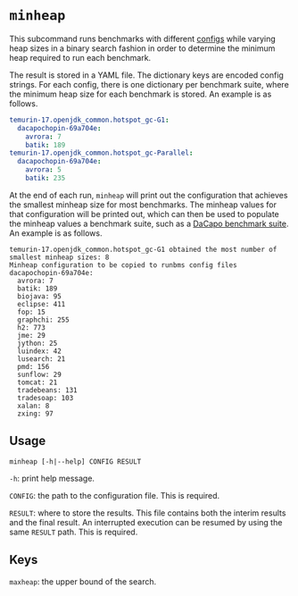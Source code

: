 # `minheap`
This subcommand runs benchmarks with different [configs](../references/index.md)
while varying heap sizes in a binary search fashion in order to determine the
minimum heap required to run each benchmark.

The result is stored in a YAML file.
The dictionary keys are encoded config strings.
For each config, there is one dictionary per benchmark suite, where the minimum heap size for each benchmark is stored.
An example is as follows.
```yaml
temurin-17.openjdk_common.hotspot_gc-G1:
  dacapochopin-69a704e:
    avrora: 7
    batik: 189
temurin-17.openjdk_common.hotspot_gc-Parallel:
  dacapochopin-69a704e:
    avrora: 5
    batik: 235
```

At the end of each run, `minheap` will print out the configuration that achieves the smallest minheap size for most benchmarks.
The minheap values for that configuration will be printed out, which can then be used to populate the minheap values a benchmark suite, such as a [DaCapo benchmark suite](../references/suite.md#dacapo).
An example is as follows.
```console
temurin-17.openjdk_common.hotspot_gc-G1 obtained the most number of smallest minheap sizes: 8
Minheap configuration to be copied to runbms config files
dacapochopin-69a704e:
  avrora: 7
  batik: 189
  biojava: 95
  eclipse: 411
  fop: 15
  graphchi: 255
  h2: 773
  jme: 29
  jython: 25
  luindex: 42
  lusearch: 21
  pmd: 156
  sunflow: 29
  tomcat: 21
  tradebeans: 131
  tradesoap: 103
  xalan: 8
  zxing: 97
```

## Usage
```console
minheap [-h|--help] CONFIG RESULT
```

`-h`: print help message.

`CONFIG`: the path to the configuration file.
This is required.

`RESULT`: where to store the results.
This file contains both the interim results and the final result.
An interrupted execution can be resumed by using the same `RESULT` path.
This is required.

## Keys
`maxheap`: the upper bound of the search.
